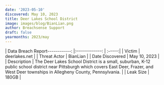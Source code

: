 ```yaml
---
date: '2023-05-10'
discovered: May 10, 2023
title: Deer Lakes School District
image: images/blog/BianLian.png
author: Breachsense Support
draft: false
yearmonths: 2023/may
---
```


| Data Breach Report------------:     |:-------------:    | :-----:|
| Victim      | deerlakes.net      | 
| Threat Actor      | BianLian      | 
| Date Discovered      | May 10, 2023      | 
| Description      | The Deer Lakes School District is a small, suburban, K-12 public school district near Pittsburgh which covers East Deer, Frazer, and West Deer townships in Allegheny County, Pennsylvania.      | 
| Leak Size      | 180GB      | 

